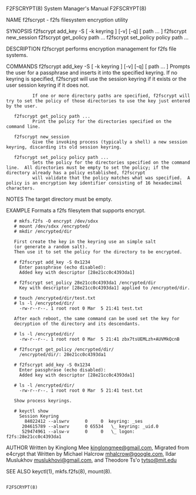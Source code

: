 F2FSCRYPT(8)                                                                        System Manager's Manual                                                                        F2FSCRYPT(8)

NAME
       f2fscrypt - f2fs filesystem encryption utility

SYNOPSIS
       f2fscrypt add_key -S [ -k keyring ] [-v] [-q] [  path ... ]
       f2fscrypt new_session
       f2fscrypt get_policy path ...
       f2fscrypt set_policy policy path ...

DESCRIPTION
       f2fscrypt performs encryption management for f2fs file systems.

COMMANDS
       f2fscrypt add_key -S [ -k keyring ] [-v] [-q] [  path ... ]
              Prompts the user for a passphrase and inserts it into the specified keyring.  If no keyring is specified, f2fscrypt will use the session keyring if it exists or the user session
              keyring if it does not.

              If one or more directory paths are specified, f2fscrypt will try to set the policy of those directories to use the key just entered by the user.

       f2fscrypt get_policy path ...
              Print the policy for the directories specified on the command line.

       f2fscrypt new_session
              Give the invoking process (typically a shell) a new session keyring, discarding its old session keyring.

       f2fscrypt set_policy policy path ...
              Sets the policy for the directories specified on the command line.  All directories must be empty to set the policy; if the directory already has a policy established, f2fscrypt
              will validate that the policy matches what was specified.  A policy is an encryption key identifier consisting of 16 hexadecimal characters.

NOTES
       The target directory must be empty.

EXAMPLE
       Formats a f2fs filesytem that supports encrypt.

       # mkfs.f2fs -O encrypt /dev/sdxx
       # mount /dev/sdxx /encrypted/
       # mkdir /encrypted/dir

       First create the key in the keyring use an simple salt
       (or generate a random salt).
       Then use it to set the policy for the directory to be encrypted.

       # f2fscrypt add_key -S 0x1234
         Enter passphrase (echo disabled):
         Added key with descriptor [28e21cc0c4393da1]

       # f2fscrypt set_policy 28e21cc0c4393da1 /encrypted/dir
         Key with descriptor [28e21cc0c4393da1] applied to /encrypted/dir.

       # touch /encrypted/dir/test.txt
       # ls -l /encrypted/dir/
         -rw-r--r--. 1 root root 0 Mar  5 21:41 test.txt

       After each reboot, the same command can be used set the key for
       decryption of the directory and its descendants.

       # ls -l /encrypted/dir/
         -rw-r--r--. 1 root root 0 Mar  5 21:41 zbx7tsUEMLzh+AUVMkQcnB

       # f2fscrypt get_policy /encrypted/dir/
         /encrypted/dir/: 28e21cc0c4393da1

       # f2fscrypt add_key -S 0x1234
         Enter passphrase (echo disabled):
         Added key with descriptor [28e21cc0c4393da1]

       # ls -l /encrypted/dir/
         -rw-r--r--. 1 root root 0 Mar  5 21:41 test.txt

       Show process keyrings.

       # keyctl show
         Session Keyring
           84022412 --alswrv      0     0  keyring: _ses
          204615789 --alswrv      0 65534   \_ keyring: _uid.0
          529474961 --alsw-v      0     0   \_ logon: f2fs:28e21cc0c4393da1

AUTHOR
       Written  by Kinglong Mee <kinglongmee@gmail.com>, Migrated from e4crypt that Written by Michael Halcrow <mhalcrow@google.com>, Ildar Muslukhov <muslukhovi@gmail.com>, and Theodore Ts'o
       <tytso@mit.edu>

SEE ALSO
       keyctl(1), mkfs.f2fs(8), mount(8).

                                                                                                                                                                                   F2FSCRYPT(8)

